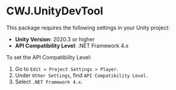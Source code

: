 # CWJ.UnityDevTool

This package requires the following settings in your Unity project:

- **Unity Version**: 2020.3 or higher
- **API Compatibility Level**: .NET Framework 4.x

To set the API Compatibility Level:

1. Go to `Edit > Project Settings > Player`.
2. Under `Other Settings`, find `API Compatibility Level`.
3. Select `.NET Framework 4.x`.
